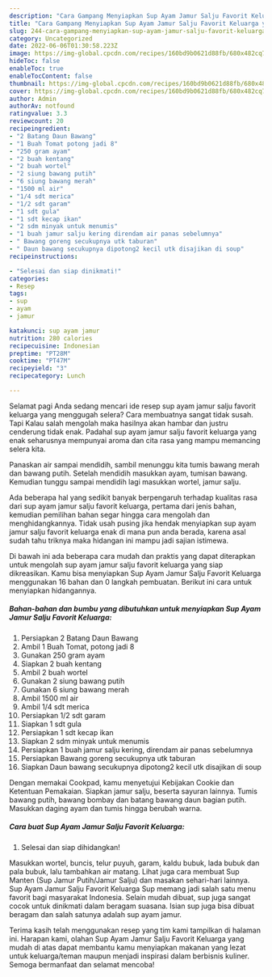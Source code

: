```yaml
---
description: "Cara Gampang Menyiapkan Sup Ayam Jamur Salju Favorit Keluarga yang Menggugah Selera, Buat Buka Puasa Sempurna"
title: "Cara Gampang Menyiapkan Sup Ayam Jamur Salju Favorit Keluarga yang Menggugah Selera, Buat Buka Puasa Sempurna"
slug: 244-cara-gampang-menyiapkan-sup-ayam-jamur-salju-favorit-keluarga-yang-menggugah-selera-buat-buka-puasa-sempurna
category: Uncategorized
date: 2022-06-06T01:30:58.223Z
image: https://img-global.cpcdn.com/recipes/160bd9b0621d88fb/680x482cq70/sup-ayam-jamur-salju-favorit-keluarga-foto-resep-utama.jpg
hideToc: false
enableToc: true
enableTocContent: false
thumbnail: https://img-global.cpcdn.com/recipes/160bd9b0621d88fb/680x482cq70/sup-ayam-jamur-salju-favorit-keluarga-foto-resep-utama.jpg
cover: https://img-global.cpcdn.com/recipes/160bd9b0621d88fb/680x482cq70/sup-ayam-jamur-salju-favorit-keluarga-foto-resep-utama.jpg
author: Admin
authorAv: notfound
ratingvalue: 3.3
reviewcount: 20
recipeingredient:
- "2 Batang Daun Bawang"
- "1 Buah Tomat potong jadi 8"
- "250 gram ayam"
- "2 buah kentang"
- "2 buah wortel"
- "2 siung bawang putih"
- "6 siung bawang merah"
- "1500 ml air"
- "1/4 sdt merica"
- "1/2 sdt garam"
- "1 sdt gula"
- "1 sdt kecap ikan"
- "2 sdm minyak untuk menumis"
- "1 buah jamur salju kering direndam air panas sebelumnya"
- " Bawang goreng secukupnya utk taburan"
- " Daun bawang secukupnya dipotong2 kecil utk disajikan di soup"
recipeinstructions:

- "Selesai dan siap dinikmati!"
categories:
- Resep
tags:
- sup
- ayam
- jamur

katakunci: sup ayam jamur 
nutrition: 280 calories
recipecuisine: Indonesian
preptime: "PT28M"
cooktime: "PT47M"
recipeyield: "3"
recipecategory: Lunch

---
```



Selamat pagi Anda sedang mencari ide resep sup ayam jamur salju favorit keluarga yang menggugah selera? Cara membuatnya sangat tidak susah. Tapi Kalau salah mengolah maka hasilnya akan hambar dan justru cenderung tidak enak. Padahal sup ayam jamur salju favorit keluarga yang enak seharusnya mempunyai aroma dan cita rasa yang mampu memancing selera kita.


Panaskan air sampai mendidih, sambil menunggu kita tumis bawang merah dan bawang putih. Setelah mendidih masukkan ayam, tumisan bawang. Kemudian tunggu sampai mendidih lagi masukkan wortel, jamur salju.

Ada beberapa hal yang sedikit banyak berpengaruh terhadap kualitas rasa dari sup ayam jamur salju favorit keluarga, pertama dari jenis bahan, kemudian pemilihan bahan segar hingga cara mengolah dan menghidangkannya. Tidak usah pusing jika hendak menyiapkan sup ayam jamur salju favorit keluarga enak di mana pun anda berada, karena asal sudah tahu triknya maka hidangan ini mampu jadi sajian istimewa.


Di bawah ini ada beberapa cara mudah dan praktis yang dapat diterapkan untuk mengolah sup ayam jamur salju favorit keluarga yang siap dikreasikan. Kamu bisa menyiapkan Sup Ayam Jamur Salju Favorit Keluarga menggunakan 16 bahan dan 0 langkah pembuatan. Berikut ini cara untuk menyiapkan hidangannya.

<!--inarticleads1-->

##### Bahan-bahan dan bumbu yang dibutuhkan untuk menyiapkan Sup Ayam Jamur Salju Favorit Keluarga:

1. Persiapkan 2 Batang Daun Bawang
1. Ambil 1 Buah Tomat, potong jadi 8
1. Gunakan 250 gram ayam
1. Siapkan 2 buah kentang
1. Ambil 2 buah wortel
1. Gunakan 2 siung bawang putih
1. Gunakan 6 siung bawang merah
1. Ambil 1500 ml air
1. Ambil 1/4 sdt merica
1. Persiapkan 1/2 sdt garam
1. Siapkan 1 sdt gula
1. Persiapkan 1 sdt kecap ikan
1. Siapkan 2 sdm minyak untuk menumis
1. Persiapkan 1 buah jamur salju kering, direndam air panas sebelumnya
1. Persiapkan  Bawang goreng secukupnya utk taburan
1. Siapkan  Daun bawang secukupnya dipotong2 kecil utk disajikan di soup


Dengan memakai Cookpad, kamu menyetujui Kebijakan Cookie dan Ketentuan Pemakaian. Siapkan jamur salju, beserta sayuran lainnya. Tumis bawang putih, bawang bombay dan batang bawang daun bagian putih. Masukkan daging ayam dan tumis hingga berubah warna. 

<!--inarticleads2-->

##### Cara buat Sup Ayam Jamur Salju Favorit Keluarga:


1. Selesai dan siap dihidangkan!

Masukkan wortel, buncis, telur puyuh, garam, kaldu bubuk, lada bubuk dan pala bubuk, lalu tambahkan air matang. Lihat juga cara membuat Sup Manten (Sup Jamur Putih/Jamur Salju) dan masakan sehari-hari lainnya. Sup Ayam Jamur Salju Favorit Keluarga Sup memang jadi salah satu menu favorit bagi masyarakat Indonesia. Selain mudah dibuat, sup juga sangat cocok untuk dinikmati dalam beragam suasana. Isian sup juga bisa dibuat beragam dan salah satunya adalah sup ayam jamur. 

Terima kasih telah menggunakan resep yang tim kami tampilkan di halaman ini. Harapan kami, olahan Sup Ayam Jamur Salju Favorit Keluarga yang mudah di atas dapat membantu kamu menyiapkan makanan yang lezat untuk keluarga/teman maupun menjadi inspirasi dalam berbisnis kuliner. Semoga bermanfaat dan selamat mencoba!
